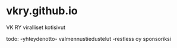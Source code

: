 # vkry.github.io
VK RY viralliset kotisivut

todo:
-yhteydenotto- valmennustiedustelut
-restless oy sponsoriksi

